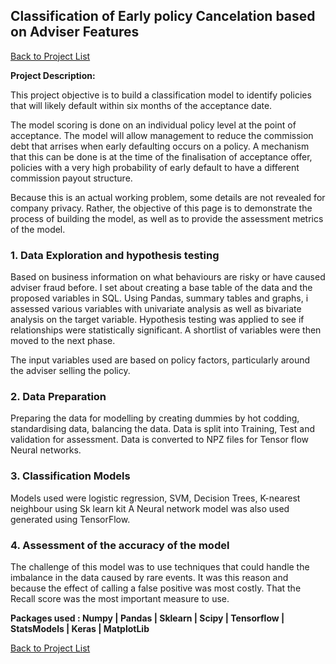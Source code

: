 ## Classification of Early policy Cancelation based on Adviser Features 

[Back to Project List](http://emilevdheyde.github.io/)

**Project Description:** 

This project objective is to build a classification model to identify policies that will likely default within six months of the acceptance date. 

The model scoring is done on an individual policy level at the point of acceptance.  The model will allow management to reduce the commission debt that arrises when early defaulting occurs on a policy. A mechanism that this can be done is at the time of the finalisation of acceptance offer,  policies with a very high probability of early default to have a different commission payout structure.

Because this is an actual working problem,  some details are not revealed for company privacy. Rather, the objective of this page is to demonstrate the process of building the model, as well as to provide the assessment metrics of the model.

### 1. Data Exploration and hypothesis testing 

Based on business information on what behaviours are risky or have caused adviser fraud before. I set about creating a base table of the data and the proposed variables in SQL.
Using Pandas, summary tables and graphs, i assessed various variables with univariate analysis as well as bivariate analysis on the target variable.
Hypothesis testing was applied to see if relationships were statistically significant. 
A shortlist of variables were then moved to the next phase.

The input variables used are based on policy factors, particularly around the adviser selling the policy.

### 2. Data Preparation 

Preparing the data for modelling by creating dummies by hot codding, standardising data, balancing the data.
Data is split into Training, Test and validation for assessment. 
Data is converted to NPZ files for Tensor flow Neural networks. 


### 3. Classification Models

Models used were logistic regression, SVM, Decision Trees,  K-nearest neighbour using Sk learn kit 
A Neural network model was also used generated using TensorFlow. 

### 4. Assessment of the accuracy of the model 

The challenge of this model was to use techniques that could handle the imbalance in the data caused by rare events.
It was this reason and because the effect of calling a false positive was most costly.
That the Recall score was the most important measure to use. 


**Packages used :
Numpy | Pandas | Sklearn | Scipy | Tensorflow | StatsModels | Keras | MatplotLib** 

[Back to Project List](http://emilevdheyde.github.io/)
